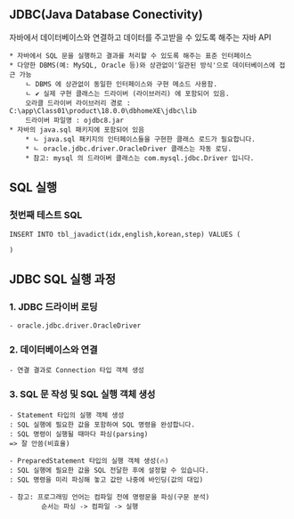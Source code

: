 ## JDBC(Java Database Conectivity)

자바에서 데이터베이스와 연결하고 데이터를 주고받을 수 있도록 해주는 자바 API

    * 자바에서 SQL 문을 실행하고 결과를 처리할 수 있도록 해주는 표준 인터페이스
    * 다양한 DBMS(예: MySQL, Oracle 등)와 상관없이'일관된 방식'으로 데이터베이스에 접근 가능 
        ㄴ DBMS 에 상관없이 동일한 인터페이스와 구현 메소드 사용함. 
        ㄴ ✔ 실제 구현 클래스는 드라이버 (라이브러리) 에 포함되어 있음.
        오라클 드라이버 라이브러리 경로 : C:\app\Class01\product\18.0.0\dbhomeXE\jdbc\lib 
        드라이버 파일명 : ojdbc8.jar
    * 자바의 java.sql 패키지에 포함되어 있음
        * ㄴ java.sql 패키지의 인터페이스들을 구현한 클래스 로드가 필요합니다.
        * ㄴ oracle.jdbc.driver.OracleDriver 클래스는 자동 로딩.
        * 참고: mysql 의 드라이버 클래스는 com.mysql.jdbc.Driver 입니다.

## SQL 실행

### 첫번째 테스트 SQL

```
INSERT INTO tbl_javadict(idx,english,korean,step) VALUES (

)
```

## JDBC SQL 실행 과정
### 1. JDBC 드라이버 로딩
    - oracle.jdbc.driver.OracleDriver
### 2. 데이터베이스와 연결
    - 연결 결과로 Connection 타입 객체 생성
### 3. SQL 문 작성 및 SQL 실행 객체 생성
    - Statement 타입의 실행 객체 생성
    : SQL 실행에 필요한 값을 포함하여 SQL 명령을 완성합니다.
    : SQL 명령이 실행될 때마다 파싱(parsing)
    => 잘 안씀(비효율)

    - PreparedStatement 타입의 실행 객체 생성(🔥)
    : SQL 실행에 필요한 값을 SQL 전달한 후에 설정할 수 있습니다.
    : SQL 명령을 미리 파싱해 놓고 값만 나중에 바인딩(값의 대입)

    - 참고: 프로그래밍 언어는 컴파일 전에 명령문을 파싱(구문 분석)
            순서는 파싱 -> 컴파일 -> 실행